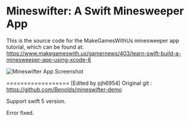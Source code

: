 Mineswifter: A Swift Minesweeper App
==================

This is the source code for the MakeGamesWithUs minesweeper app tutorial, which can be found at: https://www.makegameswith.us/gamernews/403/learn-swift-build-a-minesweeper-app-using-xcode-6

![Mineswifter App Screenshot](http://gotlightgame.com/Mineswifter/swift_tut_09.png)

==================
[Edited by pjh6954]
Original git : https://github.com/Benolds/mineswifter-demo

Support swift 5 version.

Error fixed.
